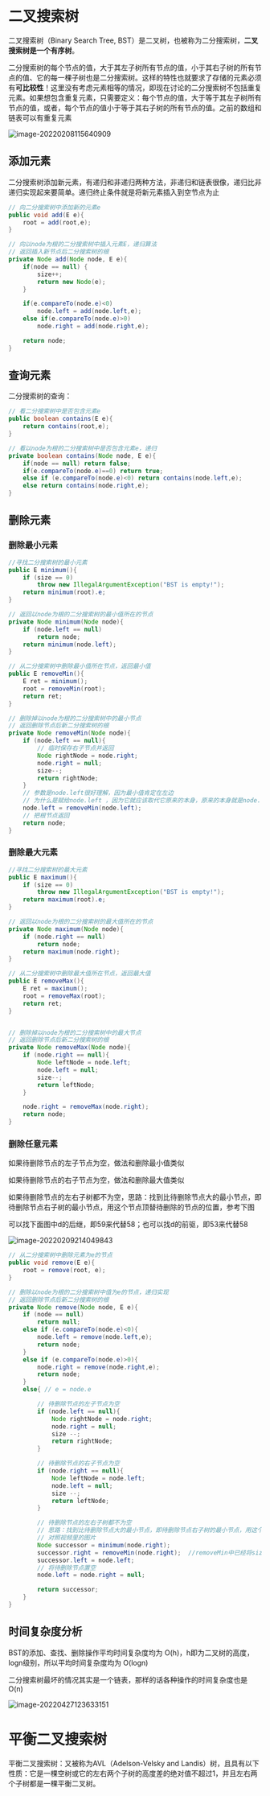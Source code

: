 # 二叉搜索树

二叉搜索树（Binary Search Tree, BST）是二叉树，也被称为二分搜索树，**二叉搜索树是一个有序树**。

二分搜索树的每个节点的值，大于其左子树所有节点的值，小于其右子树的所有节点的值、它的每一棵子树也是二分搜索树。这样的特性也就要求了存储的元素必须有**可比较性**！这里没有考虑元素相等的情况，即现在讨论的二分搜索树不包括重复元素。如果想包含重复元素，只需要定义：每个节点的值，大于等于其左子树所有节点的值，或者，每个节点的值小于等于其右子树的所有节点的值。之前的数组和链表可以有重复元素

![image-20220208115640909](https://jswanyu-1309100582.cos.ap-shanghai.myqcloud.com/picgo/%E6%95%B0%E6%8D%AE%E7%BB%93%E6%9E%84-%E4%BA%8C%E5%88%86%E6%90%9C%E7%B4%A2%E6%A0%91.png)



## 添加元素

二分搜索树添加新元素，有递归和非递归两种方法，非递归和链表很像，递归比非递归实现起来要简单。递归终止条件就是将新元素插入到空节点为止

```java
// 向二分搜索树中添加新的元素e
public void add(E e){
    root = add(root,e);
}

// 向以node为根的二分搜索树中插入元素E，递归算法
// 返回插入新节点后二分搜索树的根
private Node add(Node node, E e){
    if(node == null) {
        size++;
        return new Node(e);
    }

    if(e.compareTo(node.e)<0)
        node.left = add(node.left,e);
    else if(e.compareTo(node.e)>0)
        node.right = add(node.right,e);

    return node;
}
```



## 查询元素

二分搜索树的查询：

```Java
// 看二分搜索树中是否包含元素e
public boolean contains(E e){
    return contains(root,e);
}

// 看以node为根的二分搜索树中是否包含元素e，递归
private boolean contains(Node node, E e){
    if(node == null) return false;
    if(e.compareTo(node.e)==0) return true;
    else if (e.compareTo(node.e)<0) return contains(node.left,e);
    else return contains(node.right,e);
}
```





## 删除元素

### 删除最小元素

```Java
//寻找二分搜索树的最小元素
public E minimum(){
    if (size == 0)
        throw new IllegalArgumentException("BST is empty!");
    return minimum(root).e;
}

// 返回以node为根的二分搜索树的最小值所在的节点
private Node minimum(Node node){
    if (node.left == null)
        return node;
    return minimum(node.left);
}

// 从二分搜索树中删除最小值所在节点，返回最小值
public E removeMin(){
    E ret = minimum();
    root = removeMin(root);
    return ret;
}

// 删除掉以node为根的二分搜索树中的最小节点
// 返回删除节点后新二分搜索树的根
private Node removeMin(Node node){
    if (node.left == null){
        // 临时保存右子节点并返回
        Node rightNode = node.right;
        node.right = null;
        size--;
        return rightNode;
    }
    // 参数是node.left很好理解，因为最小值肯定在左边
    // 为什么是赋给node.left ，因为它就应该取代它原来的本身，原来的本身就是node.left
    node.left = removeMin(node.left);
    // 把根节点返回
    return node;
}
```



### 删除最大元素

```Java
//寻找二分搜索树的最大元素
public E maximum(){
    if (size == 0)
        throw new IllegalArgumentException("BST is empty!");
    return maximum(root).e;
}

// 返回以node为根的二分搜索树的最大值所在的节点
private Node maximum(Node node){
    if (node.right == null)
        return node;
    return maximum(node.right);
}

// 从二分搜索树中删除最大值所在节点，返回最大值
public E removeMax(){
    E ret = maximum();
    root = removeMax(root);
    return ret;
}


// 删除掉以node为根的二分搜索树中的最大节点
// 返回删除节点后新二分搜索树的根
private Node removeMax(Node node){
    if (node.right == null){
        Node leftNode = node.left;
        node.left = null;
        size--;
        return leftNode;
    }

    node.right = removeMax(node.right);
    return node;
}
```



### 删除任意元素

如果待删除节点的左子节点为空，做法和删除最小值类似

如果待删除节点的右子节点为空，做法和删除最大值类似

如果待删除节点的左右子树都不为空，思路：找到比待删除节点大的最小节点，即待删除节点右子树的最小节点，用这个节点顶替待删除的节点的位置，参考下图

可以找下面图中d的后继，即59来代替58；也可以找d的前驱，即53来代替58

![image-20220209214049843](https://jswanyu-1309100582.cos.ap-shanghai.myqcloud.com/picgo/%E6%95%B0%E6%8D%AE%E7%BB%93%E6%9E%84-%E4%BA%8C%E5%88%86%E6%90%9C%E7%B4%A2%E6%A0%91%E5%88%A0%E9%99%A4%E8%8A%82%E7%82%B9.png)

```Java
// 从二分搜索树中删除元素为e的节点
public void remove(E e){
    root = remove(root, e);
}

// 删除以node为根的二分搜索树中值为e的节点，递归实现
// 返回删除节点后新二分搜索树的根
private Node remove(Node node, E e){
    if (node == null)
        return null;
    else if (e.compareTo(node.e)<0){
        node.left = remove(node.left,e);
        return node;
    }
    else if (e.compareTo(node.e)>0){
        node.right = remove(node.right,e);
        return node;
    }
    else{ // e = node.e

        // 待删除节点的左子节点为空
        if (node.left == null){
            Node rightNode = node.right;
            node.right = null;
            size --;
            return rightNode;
        }

        // 待删除节点的右子节点为空
        if (node.right == null){
            Node leftNode = node.left;
            node.left = null;
            size --;
            return leftNode;
        }

        // 待删除节点的左右子树都不为空
        // 思路：找到比待删除节点大的最小节点，即待删除节点右子树的最小节点，用这个节点顶替待删除的节点的位置
        // 对照视频里的图片
        Node successor = minimum(node.right);
        successor.right = removeMin(node.right);  //removeMin中已经将size--了
        successor.left = node.left;
        // 将待删除节点置空
        node.left = node.right = null;

        return successor;
    }
}
```





## 时间复杂度分析

BST的添加、查找、删除操作平均时间复杂度均为 O(h)，h即为二叉树的高度，logn级别，所以平均时间复杂度均为 O(logn)

二分搜索树最坏的情况其实是一个链表，那样的话各种操作的时间复杂度也是  O(n)

![image-20220427123633151](https://jswanyu-1309100582.cos.ap-shanghai.myqcloud.com/picgo/DataStructure%20and%20Algorithm/%E4%BA%8C%E5%8F%89%E6%A0%91-%E4%BA%8C%E5%88%86%E6%90%9C%E7%B4%A2%E6%A0%91%E7%9A%84%E6%9C%80%E5%9D%8F%E6%83%85%E5%86%B5.png)

# 平衡二叉搜索树

平衡二叉搜索树：又被称为AVL（Adelson-Velsky and Landis）树，且具有以下性质：它是一棵空树或它的左右两个子树的高度差的绝对值不超过1，并且左右两个子树都是一棵平衡二叉树。



















